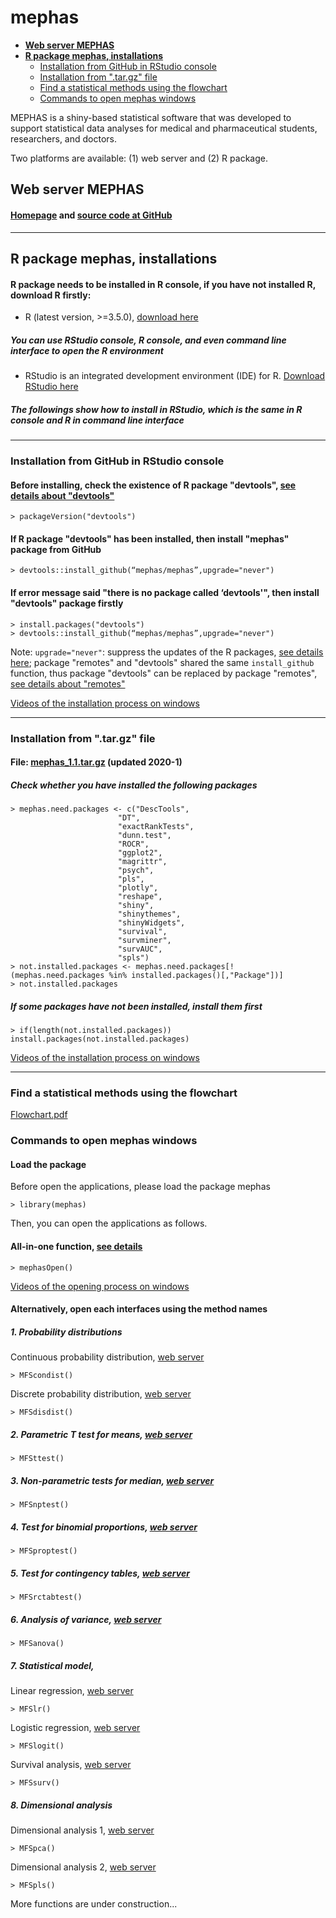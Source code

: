 # mephas 
<!-- MarkdownTOC -->

- [**Web server MEPHAS**](#web-server-mephas)
- [**R package mephas, installations**](#r-package-mephas-installations)
    - [Installation from GitHub in RStudio console](#installation-from-github-in-rstudio-console)
    - [Installation from ".tar.gz" file](#installation-from-targz-file)
    - [Find a statistical methods using the flowchart](#find-a-statistical-methods-using-the-flowchart)
    - [Commands to open mephas windows](#commands-to-open-mephas-windows)

<!-- /MarkdownTOC -->

MEPHAS is a shiny-based statistical software that was developed to support statistical data analyses for medical and pharmaceutical students, researchers, and doctors.

Two platforms are available: (1) web server and (2) R package.

<a id="web-server-mephas"></a>
## **Web server MEPHAS**

<a id="homepage-httpsalain003phsosaka-uacjpmephas"></a>
#### [Homepage](https://alain003.phs.osaka-u.ac.jp/mephas/) and [source code at GitHub](https://github.com/mephas/mephas_web)

------

<a id="r-package-mephas-installations"></a>
## **R package mephas, installations**

#### R package needs to be installed in R console, if you have not installed R, download R firstly:

* R (latest version, >=3.5.0), [download here](https://www.r-project.org/)

##### You can use RStudio console, R console, and even command line interface to open the R environment

* RStudio is an integrated development environment (IDE) for R. [Download RStudio here](https://rstudio.com/products/rstudio/)


##### The followings show how to install in RStudio, which is the same in R console and R in command line interface

------

<a id="installation-from-github-in-rstudio-console"></a>
### Installation from GitHub in RStudio console

#### Before installing, check the existence of R package "devtools", [see details about "devtools"](https://cran.r-project.org/web/packages/devtools/readme/README.html)

    > packageVersion("devtools")

#### If R package "devtools" has been installed, then install "mephas" package from GitHub

    > devtools::install_github(“mephas/mephas”,upgrade="never")
    
#### If error message said "there is no package called ‘devtools'", then install "devtools" package firstly

    > install.packages("devtools")
    > devtools::install_github(“mephas/mephas”,upgrade="never")


Note: `upgrade="never"`: suppress the updates of the R packages, [see details here](https://www.rdocumentation.org/packages/remotes/versions/2.1.0/topics/install_github); package "remotes" and "devtools" shared the same `install_github` function, thus package "devtools" can be replaced by package "remotes", [see details about "remotes"](https://remotes.r-lib.org/)
      

[Videos of the installation process on windows](https://alain003.phs.osaka-u.ac.jp/mephas/installation/installation.html)

------

<a id="installation-from-targz-file"></a>
### Installation from ".tar.gz" file 

#### File: [mephas_1.1.tar.gz](https://github.com/mephas/mephas.tar.gz) (updated 2020-1)

##### Check whether you have installed the following packages

    > mephas.need.packages <- c("DescTools",
                            "DT",
                            "exactRankTests",
                            "dunn.test",
                            "ROCR",
                            "ggplot2",
                            "magrittr",
                            "psych",
                            "pls",
                            "plotly",
                            "reshape",
                            "shiny",
                            "shinythemes",
                            "shinyWidgets",
                            "survival",
                            "survminer",
                            "survAUC",
                            "spls")
    > not.installed.packages <- mephas.need.packages[!(mephas.need.packages %in% installed.packages()[,"Package"])]
    > not.installed.packages


##### If some packages have not been installed, install them first

    > if(length(not.installed.packages)) install.packages(not.installed.packages)

[Videos of the installation process on windows](https://alain003.phs.osaka-u.ac.jp/mephas/installation/installation.html)


------

<a id="find-a-statistical-methods-using-the-flowchart"></a>
### Find a statistical methods using the flowchart

[Flowchart.pdf](https://alain003.phs.osaka-u.ac.jp/mephas/MEPHAS_flow.pdf)

<a id="commands-to-open-mephas-windows"></a>
### Commands to open mephas windows

#### Load the package

Before open the applications, please load the package mephas

    > library(mephas)

Then, you can open the applications as follows. 

#### All-in-one function, [see details](https://mephas.github.io/mephas/reference/mephasOpen.html)

    > mephasOpen()

[Videos of the opening process on windows](https://alain003.phs.osaka-u.ac.jp/mephas/installation/installation.html)

#### Alternatively, open each interfaces using the method names

##### 1. Probability distributions

Continuous probability distribution, [web server](https://alain003.phs.osaka-u.ac.jp/mephas_web/1_1MFScondist/)

    > MFScondist()

Discrete probability distribution, [web server](https://alain003.phs.osaka-u.ac.jp/mephas_web/1_2MFSdisdist/)

    > MFSdisdist()
    
##### 2. Parametric T test for means, [web server](https://alain003.phs.osaka-u.ac.jp/mephas_web/2MFSttest/)

    > MFSttest()

##### 3. Non-parametric tests for median, [web server](https://alain003.phs.osaka-u.ac.jp/mephas_web/3MFSnptest/)

    > MFSnptest()

##### 4. Test for binomial proportions, [web server](https://alain003.phs.osaka-u.ac.jp/mephas_web/4MFSproptest/)

    > MFSproptest()

##### 5. Test for contingency tables, [web server](https://alain003.phs.osaka-u.ac.jp/mephas_web/5MFSrctabtest/)

    > MFSrctabtest()

##### 6. Analysis of variance, [web server](https://alain003.phs.osaka-u.ac.jp/mephas_web/6MFSanova.html/)

    > MFSanova()

##### 7. Statistical model, 

Linear regression, [web server](https://alain003.phs.osaka-u.ac.jp/mephas_web/7_1MFSlr/)
    
    > MFSlr()

Logistic regression, [web server](https://alain003.phs.osaka-u.ac.jp/mephas_web/7_2MFSlogit/)

    > MFSlogit()

Survival analysis, [web server](https://alain003.phs.osaka-u.ac.jp/mephas_web/7_3MFSsurv/)
    
    > MFSsurv()

##### 8. Dimensional analysis

Dimensional analysis 1, [web server](https://alain003.phs.osaka-u.ac.jp/mephas_web/8_1MFSpca/)

    > MFSpca()

Dimensional analysis 2, [web server](https://alain003.phs.osaka-u.ac.jp/mephas_web/8_2MFSpls/)

    > MFSpls()


More functions are under construction...

